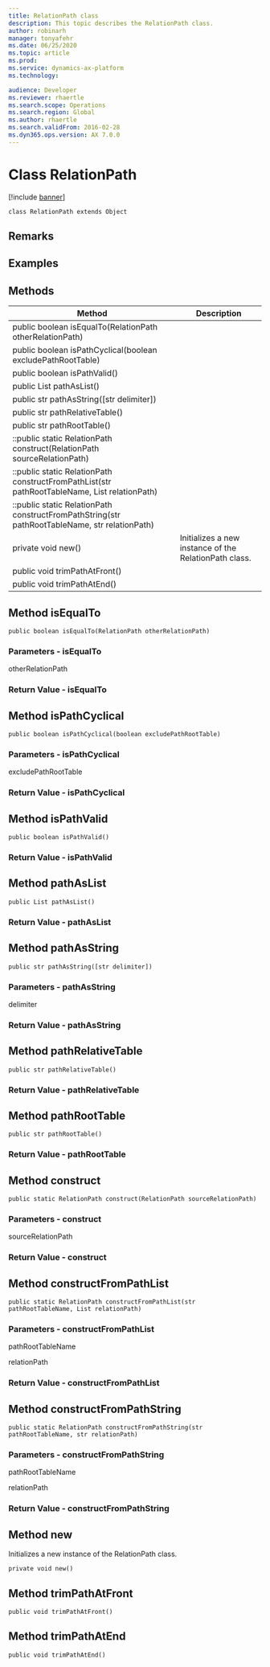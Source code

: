 ```yaml
---
title: RelationPath class
description: This topic describes the RelationPath class.
author: robinarh
manager: tonyafehr
ms.date: 06/25/2020
ms.topic: article
ms.prod: 
ms.service: dynamics-ax-platform
ms.technology: 

audience: Developer
ms.reviewer: rhaertle
ms.search.scope: Operations
ms.search.region: Global
ms.author: rhaertle
ms.search.validFrom: 2016-02-28
ms.dyn365.ops.version: AX 7.0.0
---
```


# Class RelationPath

[!include [banner](../includes/banner.md)]

```xpp
class RelationPath extends Object
```

## Remarks

## Examples

## Methods

| Method                                                                                        | Description                                           |
|-----------------------------------------------------------------------------------------------|-------------------------------------------------------|
| public boolean isEqualTo(RelationPath otherRelationPath)                                      |                                                       |
| public boolean isPathCyclical(boolean excludePathRootTable)                                   |                                                       |
| public boolean isPathValid()                                                                  |                                                       |
| public List pathAsList()                                                                      |                                                       |
| public str pathAsString(\[str delimiter\])                                                    |                                                       |
| public str pathRelativeTable()                                                                |                                                       |
| public str pathRootTable()                                                                    |                                                       |
| ::public static RelationPath construct(RelationPath sourceRelationPath)                       |                                                       |
| ::public static RelationPath constructFromPathList(str pathRootTableName, List relationPath)  |                                                       |
| ::public static RelationPath constructFromPathString(str pathRootTableName, str relationPath) |                                                       |
| private void new()                                                                            | Initializes a new instance of the RelationPath class. |
| public void trimPathAtFront()                                                                 |                                                       |
| public void trimPathAtEnd()                                                                   |                                                       |

## Method isEqualTo

```xpp
public boolean isEqualTo(RelationPath otherRelationPath)
```

### Parameters - isEqualTo

otherRelationPath  

### Return Value - isEqualTo

## Method isPathCyclical

```xpp
public boolean isPathCyclical(boolean excludePathRootTable)
```

### Parameters - isPathCyclical

excludePathRootTable  

### Return Value - isPathCyclical

## Method isPathValid

```xpp
public boolean isPathValid()
```

### Return Value - isPathValid

## Method pathAsList

```xpp
public List pathAsList()
```

### Return Value - pathAsList

## Method pathAsString

```xpp
public str pathAsString([str delimiter])
```

### Parameters - pathAsString

delimiter  

### Return Value - pathAsString

## Method pathRelativeTable

```xpp
public str pathRelativeTable()
```

### Return Value - pathRelativeTable

## Method pathRootTable

```xpp
public str pathRootTable()
```

### Return Value - pathRootTable

## Method construct

```xpp
public static RelationPath construct(RelationPath sourceRelationPath)
```

### Parameters - construct

sourceRelationPath  

### Return Value - construct

## Method constructFromPathList

```xpp
public static RelationPath constructFromPathList(str pathRootTableName, List relationPath)
```

### Parameters - constructFromPathList

pathRootTableName  

<!-- -->

relationPath  

### Return Value - constructFromPathList

## Method constructFromPathString

```xpp
public static RelationPath constructFromPathString(str pathRootTableName, str relationPath)
```

### Parameters - constructFromPathString

pathRootTableName  

<!-- -->

relationPath  

### Return Value - constructFromPathString

## Method new

Initializes a new instance of the RelationPath class.

```xpp
private void new()
```

## Method trimPathAtFront

```xpp
public void trimPathAtFront()
```

## Method trimPathAtEnd

```xpp
public void trimPathAtEnd()
```

